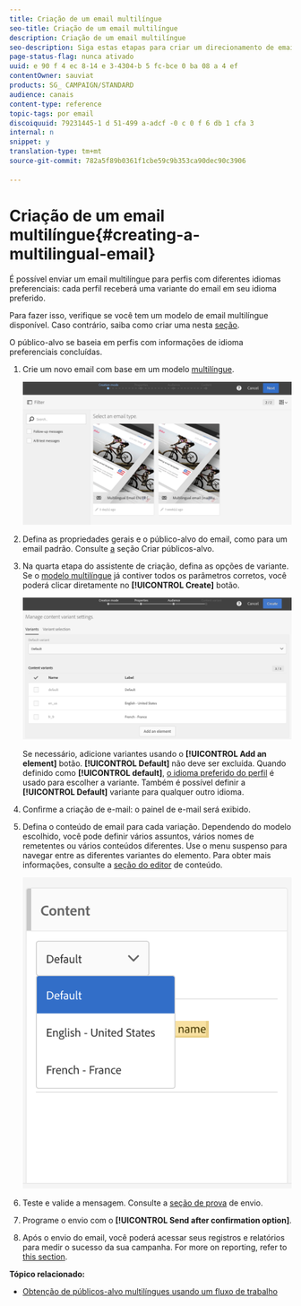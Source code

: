```yaml
---
title: Criação de um email multilíngue
seo-title: Criação de um email multilíngue
description: Criação de um email multilíngue
seo-description: Siga estas etapas para criar um direcionamento de email multilíngue com idiomas preferenciais diferentes.
page-status-flag: nunca ativado
uuid: e 90 f 4 ec 8-14 e 3-4304-b 5 fc-bce 0 ba 08 a 4 ef
contentOwner: sauviat
products: SG_ CAMPAIGN/STANDARD
audience: canais
content-type: reference
topic-tags: por email
discoiquuid: 79231445-1 d 51-499 a-adcf -0 c 0 f 6 db 1 cfa 3
internal: n
snippet: y
translation-type: tm+mt
source-git-commit: 782a5f89b0361f1cbe59c9b353ca90dec90c3906

---
```



# Criação de um email multilíngue{#creating-a-multilingual-email}

É possível enviar um email multilíngue para perfis com diferentes idiomas preferenciais: cada perfil receberá uma variante do email em seu idioma preferido.

Para fazer isso, verifique se você tem um modelo de email multilíngue disponível. Caso contrário, saiba como criar uma nesta [seção](../../start/using/creating-a-multilingual-template.md).

O público-alvo se baseia em perfis com informações de idioma preferenciais concluídas.

1. Crie um novo email com base em um modelo [multilíngue](../../start/using/creating-a-multilingual-template.md).

   ![](assets/multi_create1.png)

1. Defina as propriedades gerais e o público-alvo do email, como para um email padrão. Consulte [a](../../audiences/using/creating-audiences.md) seção Criar públicos-alvo.
1. Na quarta etapa do assistente de criação, defina as opções de variante. Se o [modelo multilíngue](../../start/using/creating-a-multilingual-template.md) já contiver todos os parâmetros corretos, você poderá clicar diretamente no **[!UICONTROL Create]** botão.

   ![](assets/multi_create4.png)

   Se necessário, adicione variantes usando o **[!UICONTROL Add an element]** botão. **[!UICONTROL Default]** não deve ser excluída. Quando definido como **[!UICONTROL default]**, [o idioma preferido do perfil](../../audiences/using/creating-profiles.md) é usado para escolher a variante. Também é possível definir a **[!UICONTROL Default]** variante para qualquer outro idioma.

1. Confirme a criação de e-mail: o painel de e-mail será exibido.
1. Defina o conteúdo de email para cada variação. Dependendo do modelo escolhido, você pode definir vários assuntos, vários nomes de remetentes ou vários conteúdos diferentes. Use o menu suspenso para navegar entre as diferentes variantes do elemento. Para obter mais informações, consulte a [seção do editor](../../designing/using/about-email-content-design.md) de conteúdo.

   ![](assets/multi_selectcontent.png)

1. Teste e valide a mensagem. Consulte a [seção de prova](../../sending/using/managing-test-profiles-and-sending-proofs.md#sending-proofs) de envio.
1. Programe o envio com o **[!UICONTROL Send after confirmation option]**.
1. Após o envio do email, você poderá acessar seus registros e relatórios para medir o sucesso da sua campanha. For more on reporting, refer to [this section](../../reporting/using/about-dynamic-reports.md).

**Tópico relacionado:**

* [Obtenção de públicos-alvo multilíngues usando um fluxo de trabalho](https://helpx.adobe.com/campaign/kb/simplify-campaign-management.html#Engageyourcustomersateverystep)
